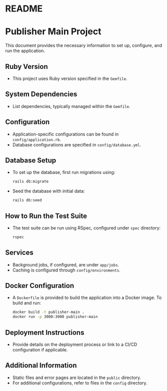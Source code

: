 # README
# Publisher Main Project

This document provides the necessary information to set up, configure, and run the application.

## Ruby Version

- This project uses Ruby version specified in the `Gemfile`.

## System Dependencies

- List dependencies, typically managed within the `Gemfile`.

## Configuration

- Application-specific configurations can be found in `config/application.rb`.
- Database configurations are specified in `config/database.yml`.

## Database Setup

- To set up the database, first run migrations using:
  ```bash
  rails db:migrate
  ```
- Seed the database with initial data:
  ```bash
  rails db:seed
  ```

## How to Run the Test Suite

- The test suite can be run using RSpec, configured under `spec` directory:
  ```bash
  rspec
  ```

## Services

- Background jobs, if configured, are under `app/jobs`.
- Caching is configured through `config/environments`.

## Docker Configuration

- A `Dockerfile` is provided to build the application into a Docker image. To build and run:
  ```bash
  docker build -t publisher-main .
  docker run -p 3000:3000 publisher-main
  ```

## Deployment Instructions

- Provide details on the deployment process or link to a CI/CD configuration if applicable.

## Additional Information

- Static files and error pages are located in the `public` directory.
- For additional configurations, refer to files in the `config` directory.
